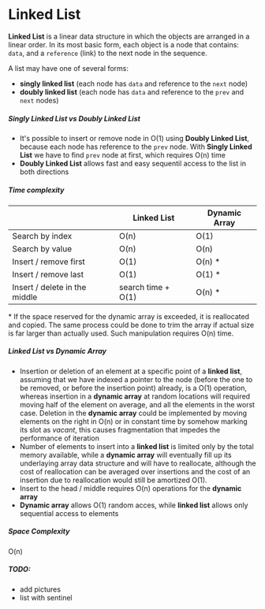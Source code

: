 # Linked List

**Linked List** is a linear data structure in which the objects are arranged in
a linear order. In its most basic form, each object is a node that contains:
`data`, and a `reference` (link) to the next node in the sequence.

A list may have one of several forms:

- **singly linked list** (each node has `data` and reference to the `next` node)
- **doubly linked list** (each node has `data` and reference to the `prev` and
  `next` nodes)

##### Singly Linked List vs Doubly Linked List

- It's possible to insert or remove node in O(1) using **Doubly Linked List**,
  because each node has reference to the `prev` node. With **Singly Linked
  List** we have to find `prev` node at first, which requires O(n) time
- **Doubly Linked List** allows fast and easy sequentil access to the list in
  both directions

##### Time complexity

|                               | Linked List        | Dynamic Array |
| ----------------------------- | ------------------ | ------------- |
| Search by index               | O(n)               | O(1)          |
| Search by value               | O(n)               | O(n)          |
| Insert / remove first         | O(1)               | O(n) \*       |
| Insert / remove last          | O(1)               | O(1) \*       |
| Insert / delete in the middle | search time + O(1) | O(n) \*       |

\* If the space reserved for the dynamic array is exceeded, it is reallocated
and copied. The same process could be done to trim the array if actual size is
far larger than actually used. Such manipulation requires O(n) time.

##### Linked List vs Dynamic Array

- Insertion or deletion of an element at a specific point of a **linked list**,
  assuming that we have indexed a pointer to the node (before the one to be
  removed, or before the insertion point) already, is a O(1) operation, whereas
  insertion in a **dynamic array** at random locations will required moving half
  of the element on average, and all the elements in the worst case. Deletion in
  the **dynamic array** could be implemented by moving elements on the right in
  O(n) or in constant time by somehow marking its slot as _vacant_, this causes
  fragmentation that impedes the performance of iteration
- Number of elements to insert into a **linked list** is limited only by the
  total memory available, while a **dynamic array** will eventually fill up its
  underlaying array data structure and will have to reallocate, although the
  cost of reallocation can be averaged over insertions and the cost of an
  insertion due to reallocation would still be amortized O(1).
- Insert to the head / middle requires O(n) operations for the **dynamic array**
- **Dynamic array** allows O(1) random acces, while **linked list** allows only
  sequential access to elements

##### Space Complexity

O(n)

##### TODO:

- add pictures
- list with sentinel
